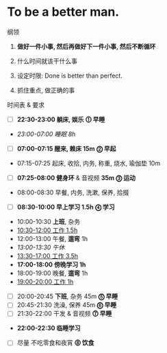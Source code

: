 # To be a better man.

纲领

1.  **做好一件小事, 然后再做好下一件小事, 然后不断循环**

1.  什么时间就该干什么事

    <!-- _Alarm / Due / Schedule / BlockyTime / Forest / TickTick.Habit_ -->

1.  设定时限: Done is better than perfect.

    <!-- _Timer_ -->

1.  抓住重点, 做正确的事

时间表 & 要求

- [ ] **22:30-23:00 躺床, 娱乐** **⓵ 早睡**
- _23:00-07:00 睡眠 8h_
- [ ] **07:00-07:15 醒来, 赖床 15m** **⓶ 早起**
- 07:15-07:25 起床, 收拾, 内务, 称重, 烧水, 瑜伽垫 10m
- [ ] **07:25-08:00 健身环** & 音视频 **35m** **⓷ 运动**
- 08:00-08:30 早餐, 内务, 洗漱, 保养, 拾掇
- [ ] **08:30-10:00 早上学习 1.5h** **⓸ 学习**
- 10:00-10:30 **上班**, 杂务
- <u>10:30-12:00 工作 1.5h</u>
- 12:00-13:00 午餐, **遛弯** 1h
- _13:00-13:30 午休_
- <u>13:30-17:00 工作 3.5h</u>
- **17:00-18:00 傍晚学习 1h**
- 18:00-19:00 晚餐, **遛弯** 1h
- <u>19:00-20:00 工作 1h</u>
- [ ] 20:00-20:45 **下班**, 杂务 45m **⓹ 早睡**
- [ ] 20:45-21:30 洗澡, 保养 45m **⓺ 早睡**
- [ ] 21:30-22:00 干发 & 音视频 **⓻ 早睡**
- **22:00-22:30 临睡学习**
- [ ] 尽量 不吃零食和夜宵 **⓼ 饮食**
